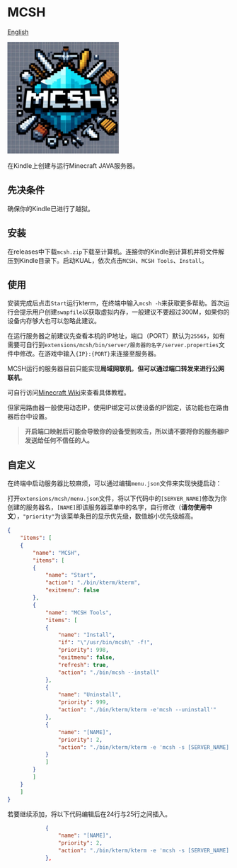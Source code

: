 # MCSH

[English](https://github.com/Suda-Baka/MCSH/edit/main/README_en.md)

<img src="https://github.com/Suda-Baka/MCSH/blob/main/mcsh.jpg" width = 50%>

在Kindle上创建与运行Minecraft JAVA服务器。

## 先决条件

确保你的Kindle已进行了越狱。

## 安装

在releases中下载`mcsh.zip`下载至计算机。连接你的Kindle到计算机并将文件解压到Kindle目录下。启动KUAL，依次点击`MCSH`、`MCSH Tools`、`Install`。

## 使用

安装完成后点击`Start`运行kterm，在终端中输入`mcsh -h`来获取更多帮助。首次运行会提示用户创建`swapfile`以获取虚拟内存，一般建议不要超过300M，如果你的设备内存够大也可以忽略此建议。
    
在运行服务器之前建议先查看本机的IP地址，端口（PORT）默认为`25565`，如有需要可自行到`extensions/mcsh/bin/server/服务器的名字/server.properties`文件中修改。在游戏中输入`{IP}:{PORT}`来连接至服务器。

MCSH运行的服务器目前只能实现**局域网联机**，**但可以通过端口转发来进行公网联机**。
    
可自行访问[Minecraft Wiki](https://zh.minecraft.wiki/w/Tutorial:%E6%9E%B6%E8%AE%BEJava%E7%89%88%E6%9C%8D%E5%8A%A1%E5%99%A8#%E7%AB%AF%E5%8F%A3%E8%BD%AC%E5%8F%91)来查看具体教程。
    
但家用路由器一般使用动态IP，使用IP绑定可以使设备的IP固定，该功能也在路由器后台中设置。
   
>**开启端口映射后可能会导致你的设备受到攻击，所以请不要将你的服务器IP发送给任何不信任的人。**

## 自定义
    
在终端中启动服务器比较麻烦，可以通过编辑`menu.json`文件来实现快捷启动：

打开`extensions/mcsh/menu.json`文件，将以下代码中的`[SERVER_NAME]`修改为你创建的服务器名，`[NAME]`即该服务器菜单中的名字，自行修改（**请勿使用中文**），`"priority"`为该菜单条目的显示优先级，数值越小优先级越高。

```json
{
	"items": [
	{
		"name": "MCSH",
		"items": [
		{
			"name": "Start",
			"action": "./bin/kterm/kterm",
			"exitmenu": false
		},
		{
			"name": "MCSH Tools",
			"items": [
			{
				"name": "Install",
				"if": "\"/usr/bin/mcsh\" -f!",
				"priority": 998,
				"exitmenu": false,
				"refresh": true,
				"action": "./bin/mcsh --install"
			},
			{
				"name": "Uninstall",
				"priority": 999,
				"action": "./bin/kterm/kterm -e'mcsh --uninstall'"
			},
			{
				"name": "[NAME]",
				"priority": 2,
				"action": "./bin/kterm/kterm -e 'mcsh -s [SERVER_NAME]'"
			}
			]
		}
		]
	}
	]
}
```

若要继续添加，将以下代码编辑后在24行与25行之间插入。

```json
			{
				"name": "[NAME]",
				"priority": 2,
				"action": "./bin/kterm/kterm -e 'mcsh -s [SERVER_NAME]'"
			},
```
